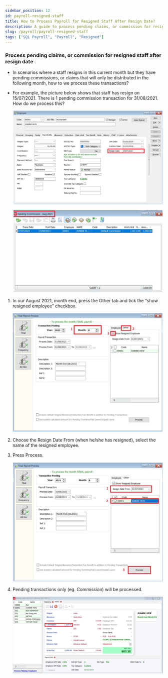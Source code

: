 ```yaml
---
sidebar_position: 12
id: payroll-resigned-staff
title: How to Process Payroll for Resigned Staff After Resign Date?
description: A guide to process pending claims, or commission for resigned staff afer resign date
slug: /payroll/payroll-resigned-staff
tags: ["SQL Payroll", "Payroll", "Resigned"]
---
```


### Process pending claims, or commission for resigned staff after resign date

- In scenarios where a staff resigns in this current month but they have pending commissions, or claims that will only be distributed in the following month, how to we process these transactions?

- For example, the picture below shows that staff has resign on 15/07/2021. There is 1 pending commission transaction for 31/08/2021. How do we process this?

    ![1](../../static/img/payroll/payroll-resigned-staff/1.png)

    ![2](../../static/img/payroll/payroll-resigned-staff/2.png)

1. In our August 2021, month end, press the Other tab and tick the “show resigned employee” checkbox.

    ![3](../../static/img/payroll/payroll-resigned-staff/3.png)

2. Choose the Resign Date From (when he/she has resigned), select the name of the resigned employee.

3. Press Process.

    ![4](../../static/img/payroll/payroll-resigned-staff/4.png)

4. Pending transactions only (eg. Commission) will be processed.

    ![5](../../static/img/payroll/payroll-resigned-staff/5.png)
